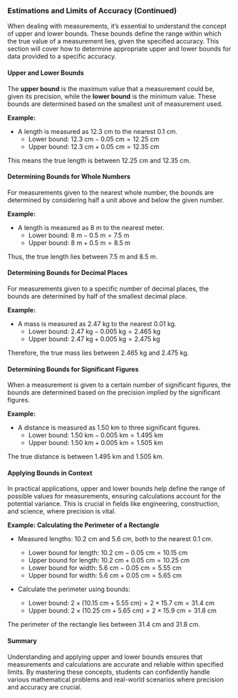### Estimations and Limits of Accuracy (Continued)

When dealing with measurements, it’s essential to understand the concept of upper and lower bounds. These bounds define the range within which the true value of a measurement lies, given the specified accuracy. This section will cover how to determine appropriate upper and lower bounds for data provided to a specific accuracy.

#### Upper and Lower Bounds

The **upper bound** is the maximum value that a measurement could be, given its precision, while the **lower bound** is the minimum value. These bounds are determined based on the smallest unit of measurement used.

**Example:**
- A length is measured as 12.3 cm to the nearest 0.1 cm.
  - Lower bound: $12.3 \text{ cm} - 0.05 \text{ cm} = 12.25 \text{ cm}$
  - Upper bound: $12.3 \text{ cm} + 0.05 \text{ cm} = 12.35 \text{ cm}$

This means the true length is between 12.25 cm and 12.35 cm.

#### Determining Bounds for Whole Numbers

For measurements given to the nearest whole number, the bounds are determined by considering half a unit above and below the given number.

**Example:**
- A length is measured as 8 m to the nearest meter.
  - Lower bound: $8 \text{ m} - 0.5 \text{ m} = 7.5 \text{ m}$
  - Upper bound: $8 \text{ m} + 0.5 \text{ m} = 8.5 \text{ m}$

Thus, the true length lies between 7.5 m and 8.5 m.

#### Determining Bounds for Decimal Places

For measurements given to a specific number of decimal places, the bounds are determined by half of the smallest decimal place.

**Example:**
- A mass is measured as 2.47 kg to the nearest 0.01 kg.
  - Lower bound: $2.47 \text{ kg} - 0.005 \text{ kg} = 2.465 \text{ kg}$
  - Upper bound: $2.47 \text{ kg} + 0.005 \text{ kg} = 2.475 \text{ kg}$

Therefore, the true mass lies between 2.465 kg and 2.475 kg.

#### Determining Bounds for Significant Figures

When a measurement is given to a certain number of significant figures, the bounds are determined based on the precision implied by the significant figures.

**Example:**
- A distance is measured as 1.50 km to three significant figures.
  - Lower bound: $1.50 \text{ km} - 0.005 \text{ km} = 1.495 \text{ km}$
  - Upper bound: $1.50 \text{ km} + 0.005 \text{ km} = 1.505 \text{ km}$

The true distance is between 1.495 km and 1.505 km.

#### Applying Bounds in Context

In practical applications, upper and lower bounds help define the range of possible values for measurements, ensuring calculations account for the potential variance. This is crucial in fields like engineering, construction, and science, where precision is vital.

**Example: Calculating the Perimeter of a Rectangle**

- Measured lengths: 10.2 cm and 5.6 cm, both to the nearest 0.1 cm.
  - Lower bound for length: $10.2 \text{ cm} - 0.05 \text{ cm} = 10.15 \text{ cm}$
  - Upper bound for length: $10.2 \text{ cm} + 0.05 \text{ cm} = 10.25 \text{ cm}$
  - Lower bound for width: $5.6 \text{ cm} - 0.05 \text{ cm} = 5.55 \text{ cm}$
  - Upper bound for width: $5.6 \text{ cm} + 0.05 \text{ cm} = 5.65 \text{ cm}$

- Calculate the perimeter using bounds:
  - Lower bound: $2 \times (10.15 \text{ cm} + 5.55 \text{ cm}) = 2 \times 15.7 \text{ cm} = 31.4 \text{ cm}$
  - Upper bound: $2 \times (10.25 \text{ cm} + 5.65 \text{ cm}) = 2 \times 15.9 \text{ cm} = 31.8 \text{ cm}$

The perimeter of the rectangle lies between 31.4 cm and 31.8 cm.

#### Summary

Understanding and applying upper and lower bounds ensures that measurements and calculations are accurate and reliable within specified limits. By mastering these concepts, students can confidently handle various mathematical problems and real-world scenarios where precision and accuracy are crucial.